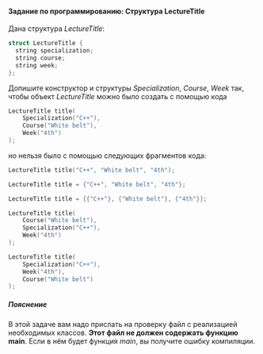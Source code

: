 #### Задание по программированию: Структура LectureTitle ####

Дана структура *LectureTitle*:
```objectivec
struct LectureTitle {
  string specialization;
  string course;
  string week;
};
```
Допишите конструктор и структуры *Specialization*, *Course*, *Week* так,
чтобы объект *LectureTitle* можно было создать с помощью кода

```objectivec
LectureTitle title(
    Specialization("C++"),
    Course("White belt"),
    Week("4th")
);
```
но нельзя было с помощью следующих фрагментов кода:
```objectivec
LectureTitle title("C++", "White belt", "4th");

LectureTitle title = {"C++", "White belt", "4th"};

LectureTitle title = {{"C++"}, {"White belt"}, {"4th"}};

LectureTitle title(
    Course("White belt"),
    Specialization("C++"),
    Week("4th")
);

LectureTitle title(
    Specialization("C++"),
    Week("4th"),
    Course("White belt")
);
```

##### Пояснение #####
В этой задаче вам надо прислать на проверку файл с реализацией необходимых классов.
**Этот файл не должен содержать функцию main**.
Если в нём будет функция *main*, вы получите ошибку компиляции.
